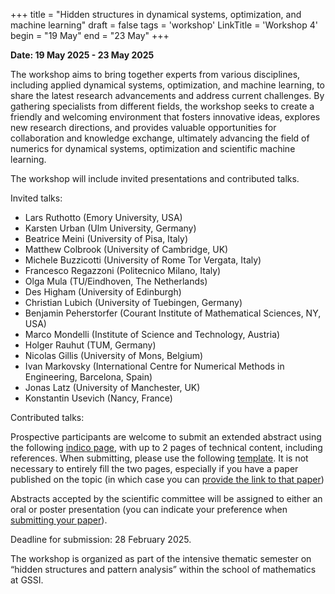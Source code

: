 +++
title = "Hidden structures in dynamical systems, optimization, and machine learning"
draft = false
tags = 'workshop'
LinkTitle = 'Workshop 4'
begin = "19 May"
end = "23 May"
+++


**Date: 19 May 2025 - 23 May 2025**

The workshop aims to bring together experts from various disciplines, including applied dynamical systems, optimization, and machine learning, to share the latest research advancements and address current challenges. By gathering specialists from different fields, the workshop seeks to create a friendly and welcoming environment that fosters innovative ideas, explores new research directions, and provides valuable opportunities for collaboration and knowledge exchange, ultimately advancing the field of numerics for dynamical systems, optimization and scientific machine learning.

The workshop will include invited presentations and contributed talks.

Invited talks:

  *   Lars Ruthotto (Emory University, USA)
  *   Karsten Urban (Ulm University, Germany)
  *   Beatrice Meini (University of Pisa, Italy)
  *   Matthew Colbrook (University of Cambridge, UK)
  *   Michele Buzzicotti (University of Rome Tor Vergata, Italy)
  *   Francesco Regazzoni (Politecnico Milano, Italy)
  *   Olga Mula (TU/Eindhoven, The Netherlands)
  *   Des Higham (University of Edinburgh)
  *   Christian Lubich (University of Tuebingen, Germany)
  *   Benjamin Peherstorfer (Courant Institute of Mathematical Sciences, NY, USA)
  *   Marco Mondelli (Institute of Science and Technology, Austria)
  *   Holger Rauhut (TUM, Germany)
  *   Nicolas Gillis (University of Mons, Belgium)
  *   Ivan Markovsky (International Centre for Numerical Methods in Engineering, Barcelona, Spain)
  *   Jonas Latz (University of Manchester, UK)
  *   Konstantin Usevich (Nancy, France)


Contributed talks:

Prospective participants are welcome to submit an extended abstract using the following [indico page](https://indico.gssi.it/event/759), with up to 2 pages of technical content, including references. When submitting, please use the following [template](https://ftudisco.gitlab.io/data/template_abstract.tex). It is not necessary to entirely fill the two pages, especially if you have a paper published on the topic (in which case you can [provide the link to that paper](https://sites.google.com/view/lrma25/home/abstract-submission#h.2wl49uxqupkx))

Abstracts accepted by the scientific committee will be assigned to either an oral or poster presentation (you can indicate your preference when [submitting your paper](https://sites.google.com/view/lrma25/home/abstract-submission#h.l1olxqd8rb4n)).


Deadline for submission: 28 February 2025.


The workshop is organized as part of the intensive thematic semester on “hidden structures and pattern analysis” within the school of mathematics at GSSI.



